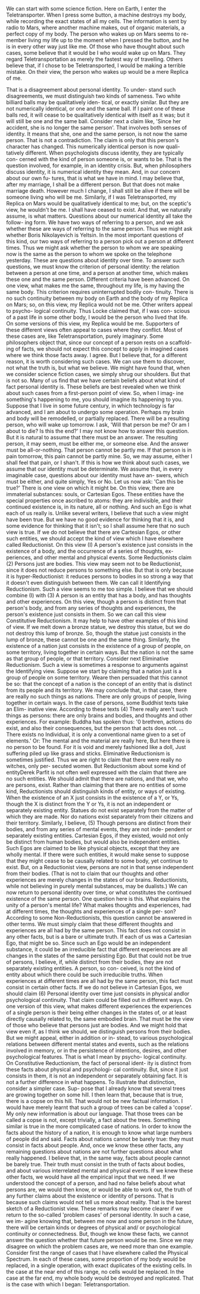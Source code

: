 We can start with some science fiction. Here on Earth, I enter
the Teletransporter. When I press some button, a machine
destroys my body, while recording the exact states of all my
cells. The information is sent by radio to Mars, where another
machine makes, out of organic materials, a perfect copy of
my body. The person who wakes up on Mars seems to re-
member living my life up to the moment when I pressed the
button, and he is in every other way just like me.
Of those who have thought about such cases, some believe
that it would be I who would wake up on Mars. They regard
Teletransportation as merely the fastest way of travelling.
Others believe that, if I chose to be Teletransported, I would
be making a terrible mistake. On their view, the person who
wakes up would be a mere Replica of me.

That is a disagreement about personal identity. To under-
stand such disagreements, we must distinguish two kinds of
sameness. Two white billiard balls may be qualitatively iden-
tical, or exactly similar. But they are not numerically identical, or one and the same ball. If I paint one of these balls red,
it will cease to be qualitatively identical with itself as it was;
but it will still be one and the same ball. Consider next a claim
like, 'Since her accident, she is no longer the same person'.
That involves both senses of identity. It means that she, one
and the same person, is not now the same person. That is not
a contradiction. The claim is only that this person's character
has changed. This numerically identical person is now quali-
tatively different.
When psychologists discuss identity, they are typically con-
cerned with the kind of person someone is, or wants to be.
That is the question involved, for example, in an identity
crisis. But, when philosophers discuss identity, it is numerical
identity they mean. And, in our concern about our own fu-
tures, that is what we have in mind. I may believe that, after
my marriage, I shall be a different person. But that does not
make marriage death. However much I change, I shall still be
alive if there will be someone living who will be me. Similarly,
if I was Teletransported, my Replica on Mars would be
qualitatively identical to me; but, on the sceptic's view, he
wouldn't be me. I shall have ceased to exist. And that, we
naturally assume, is what matters.
Questions about our numerical identity all take the follow-
ing form. We have two ways of referring to a person, and we
ask whether these are ways of referring to the same person.
Thus we might ask whether Boris Nikolayevich is Yeltsin. In
the most important questions of this kind, our two ways of
referring to a person pick out a person at different times.
Thus we might ask whether the person to whom we are
speaking now is the same as the person to whom we spoke on
the telephone yesterday. These are questions about identity
over time.
To answer such questions, we must know the criterion of
personal identity: the relation between a person at one time,
and a person at another time, which makes these one and the
same person.
Different criteria have been advanced. On one view, what
makes me the same, throughout my life, is my having the same body. This criterion requires uninterrupted bodily con-
tinuity. There is no such continuity between my body on
Earth and the body of my Replica on Mars; so, on this view,
my Replica would not be me. Other writers appeal to psycho-
logical continuity. Thus Locke claimed that, if I was con-
scious of a past life in some other body, I would be the person
who lived that life. On some versions of this view, my Replica
would be me.
Supporters of these different views often appeal to cases
where they conflict. Most of these cases are, like
Teletransportation, purely imaginary. Some philosophers
object that, since our concept of a person rests on a scaffold-
ing of facts, we should not expect this concept to apply in
imagined cases where we think those facts away. I agree. But
I believe that, for a different reason, it is worth considering
such cases. We can use them to discover, not what the truth is,
but what we believe. We might have found that, when we
consider science fiction cases, we simply shrug our shoulders.
But that is not so. Many of us find that we have certain beliefs
about what kind of fact personal identity is.
These beliefs are best revealed when we think about
such cases from a first-person point of view. So, when I imag-
ine something's happening to me, you should imagine its
happening to you. Suppose that I live in some future century,
in which technology is far advanced, and I am about to
undergo some operation. Perhaps my brain and body will be
remodelled, or partially replaced. There will be a resulting
person, who will wake up tomorrow. I ask, 'Will that person
be me? Or am I about to die? Is this the end?' I may not
know how to answer this question. But it is natural to assume
that there must be an answer. The resulting person, it may
seem, must be either me, or someone else. And the answer
must be all-or-nothing. That person cannot be partly me. If
that person is in pain tomorrow, this pain cannot be partly
mine. So, we may assume, either I shall feel that pain, or I
shan't.
If this is how we think about such cases, we assume that our
identity must be determinate. We assume that, in every imaginable case, questions about our identity must have an-
swers, which must be either, and quite simply, Yes or No.
Let us now ask: 'Can this be true?' There is one view
on which it might be. On this view, there are immaterial
substances: souls, or Cartesian Egos. These entities have
the special properties once ascribed to atoms: they are
indivisible, and their continued existence is, in its nature,
all or nothing. And such an Ego is what each of us really
is.
Unlike several writers, I believe that such a view might
have been true. But we have no good evidence for thinking
that it is, and some evidence for thinking that it isn't; so I shall
assume here that no such view is true.
If we do not believe that there are Cartesian Egos, or other
such entities, we should accept the kind of view which I have
elsewhere called Reductionist. On this view
(I) A person's existence just consists in the existence of a
body, and the occurrence of a series of thoughts, ex-
periences, and other mental and physical events.
Some Reductionists claim
(2) Persons just are bodies.
This view may seem not to be Reductionist, since it does not
reduce persons to something else. But that is only because it
is hyper-Reductionist: it reduces persons to bodies in so
strong a way that it doesn't even distinguish between them.
We can call it Identifying Reductionism.
Such a view seems to me too simple. I believe that we
should combine (I) with
(3) A person is an entity that has a body, and has thoughts
and other experiences.
On this view, though a person is distinct from that person's
body, and from any series of thoughts and experiences, the
person's existence just consists in them. So we can call this
view Constitutive Reductionism.
It may help to have other examples of this kind of view. If
we melt down a bronze statue, we destroy this statue, but we
do not destroy this lump of bronze. So, though the statue just
consists in the lump of bronze, these cannot be one and the
same thing. Similarly, the existence of a nation just consists in
the existence of a group of people, on some territory, living
together in certain ways. But the nation is not the same as
that group of people, or that territory.
Consider next Eliminative Reductionism. Such a view is
sometimes a response to arguments against the Identifying
view. Suppose we start by claiming that a nation just is a
group of people on some territory. Weare then persuaded
that this cannot be so: that the concept of a nation is the
concept of an entity that is distinct from its people and its
territory. We may conclude that, in that case, there are really
no such things as nations. There are only groups of people,
living together in certain ways.
In the case of persons, some Buddhist texts take an Elim-
inative view. According to these texts
(4) There really aren't such things as persons: there
are only brains and bodies, and thoughts and other
experiences.
For example:
Buddha has spoken thus: '0 brethren, actions do exist, and also
their consequences, but the person that acts does not. ... There
exists no Individual, it is only a conventional name given to a set of
elements.'
Or:
The mental and the material are really here,
But here there is no person to be found.
For it is void and merely fashioned like a doll,
Just suffering piled up like grass and sticks.
Eliminative Reductionism is sometimes justified. Thus we are
right to claim that there were really no witches, only per-
secuted women. But Reductionism about some kind of entityDerek Parfit
is not often well expressed with the claim that there are no
such entities. We should admit that there are nations, and
that we, who are persons, exist.
Rather than claiming that there are no entities of some
kind, Reductionists should distinguish kinds of entity, or
ways of existing. When the existence of an X just consists
in the existence of a Y, or Ys, though the X is distinct
from the Y or Ys, it is not an independent or separately
existing entity. Statues do not exist separately from the
matter of which they are made. Nor do nations exist
separately from their citizens and their territory. Similarly, I
believe,
(5) Though persons are distinct from their bodies, and
from any series of mental events, they are not inde-
pendent or separately existing entities.
Cartesian Egos, if they existed, would not only be distinct
from human bodies, but would also be independent entities.
Such Egos are claimed to be like physical objects, except that
they are wholly mental. If there were such entities, it would
make sense to suppose that they might cease to be causally
related to some body, yet continue to exist. But, on a
Reductionist view, persons are not in that sense independent
from their bodies. (That is not to claim that our thoughts and
other experiences are merely changes in the states of our
brains. Reductionists, while not believing in purely mental
substances, may be dualists.)
We can now return to personal identity over time, or what
constitutes the continued existence of the same person. One
question here is this. What explains the unity of a person's
mental life? What makes thoughts and experiences, had at
different times, the thoughts and experiences of a single per-
son? According to some Non-Reductionists, this question
cannot be answered in other terms. We must simply claim
that these different thoughts and experiences are all had by
the same person. This fact does not consist in any other facts,
but is a bare or ultimate truth.
If each of us was a Cartesian Ego, that might be so. Since
such an Ego would be an independent substance, it could be
an irreducible fact that different experiences are all changes
in the states of the same persisting Ego. But that could not be
true of persons, I believe, if, while distinct from their bodies,
they are not separately existing entities. A person, so con-
ceived, is not the kind of entity about which there could be
such irreducible truths. When experiences at different times
are all had by the same person, this fact must consist in
certain other facts.
If we do not believe in Cartesian Egos, we should claim
(6) Personal identity over time just consists in physical
andlor psychological continuity.
That claim could be filled out in different ways. On one
version of this view, what makes different experiences the
experiences of a single person is their being either changes in
the states of, or at least directly causally related to, the same
embodied brain. That must be the view of those who believe
that persons just are bodies. And we might hold that view
even if, as I think we should, we distinguish persons from
their bodies. But we might appeal, either in addition or in-
stead, to various psychological relations between different
mental states and events, such as the relations involved in
memory, or in the persistence of intentions, desires, and
other psychological features. That is what I mean by psycho-
logical continuity.
On Constitutive Reductionism, the fact of personal ident-
ity is distinct from these facts about physical and psychologi-
cal continuity. But, since it just consists in them, it is not an
independent or separately obtaining fact. It is not a further
difference in what happens.
To illustrate that distinction, consider a simpler case. Sup-
pose that I already know that several trees are growing
together on some hill. I then learn that, because that is true,
there is a copse on this hill. That would not be new factual
information. I would have merely learnt that such a group of trees can be called a 'copse'. My only new information is
about our language. That those trees can be called a copse is
not, except trivially, a fact about the trees.
Something similar is true in the more complicated case of
nations. In order to know the facts about the history of a
nation, it is enough to know what large numbers of people did
and said. Facts about nations cannot be barely true: they must
consist in facts about people. And, once we know these other
facts, any remaining questions about nations are not further
questions about what really happened.
I believe that, in the same way, facts about people cannot
be barely true. Their truth must consist in the truth of facts
about bodies, and about various interrelated mental and
physical events. If we knew these other facts, we would have
all the empirical input that we need. If we understood the
concept of a person, and had no false beliefs about what
persons are, we would then know, or would be able to work
out, the truth of any further claims about the existence or
identity of persons. That is because such claims would not tell
us more about reality.
That is the barest sketch of a Reductionist view. These
remarks may become clearer if we return to the so-called
'problem cases' of personal identity. In such a case, we im-
agine knowing that, between me now and some person in the
future, there will be certain kinds or degrees of physical and/
or psychological continuity or connectedness. But, though we
know these facts, we cannot answer the question whether
that future person would be me.
Since we may disagree on which the problem cases are, we
need more than one example. Consider first the range of
cases that I have elsewhere called the Physical Spectrum. In
each of these cases, some proportion of my body would be
replaced, in a single operation, with exact duplicates of the
existing cells. In the case at the near end of this range, no cells
would be replaced. In the case at the far end, my whole body
would be destroyed and replicated. That is the case with
which I began: Teletransportation.